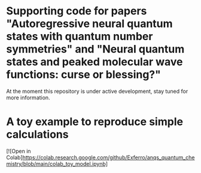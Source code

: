 # Supporting code for papers "Autoregressive neural quantum states with quantum number symmetries" and "Neural quantum states and peaked molecular wave functions: curse or blessing?"
At the moment this repository is under active development, stay tuned for more information.

# A toy example to reproduce simple calculations
[![Open in Colab]https://colab.research.google.com/github/Exferro/anqs_quantum_chemistry/blob/main/colab_toy_model.ipynb]

